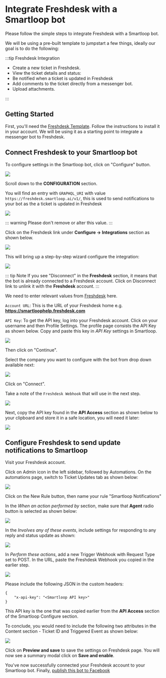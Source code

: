 # Integrate Freshdesk with a Smartloop bot

Please follow the simple steps to integrate Freshdesk with a Smartloop bot. 

We will be using a pre-built template to jumpstart a few things, ideally our goal is to do the following:

:::tip Freshdesk Integration

* Create a new ticket in Freshdesk.
* View the ticket details and status:
* Be notified when a ticket is updated in Freshdesk
* Add comments to the ticket directly from a messenger bot.
* Upload attachments.

:::

## Getting Started

First, you'll need the [Freshdesk Template](https://templates.smartloop.ai/v1/4d07a090cfb011e980d2bbfc29bc501b). Follow the instructions to install it in your account. We will be using it as a starting point to integrate a messenger bot to Freshdesk.

## Connect Freshdesk to your Smartloop bot

To configure settings in the Smartloop bot, click on "Configure" button.

![](./images/settings-configure.png)

Scroll down to the **CONFIGURATION** section.

You will find an entry with `GRAPHQL_URI` with value `https://freshdesk.smartloop.ai/v1/`, this is used to send notifications to your bot as the a ticket is updated in Freshdesk

![](./images/freshdeskgql-config.png)

::: warning 
Please don't remove or alter this value.
:::

Click on the Freshdesk link under **Configure -> Integrations** section as shown below.

![](./images/third-party-integration.png)

This will bring up a step-by-step wizard configure the integration:

![](./images/freshdesk-settings-1.png)

::: tip Note
If you see "Disconnect" in the **Freshdesk** section, it means that the bot is already connected to a Freshdesk account. Click on Disconnect link to unlink it with the **Freshdesk** account.
:::

We need to enter relevant values from [Freshdesk](https://freshdesk.com/) here.

`Account URL`: This is the URL of your Freshdesk home e.g. **https://smartloophelp.freshdesk.com**

`API Key`: To get the API key, log into your Freshdesk account. Click on your username and then Profile Settings. The profile page consists the API Key as shown below. Copy and paste this key in *API Key* settings in Smartloop.

![](./images/freshdeskAPI-value.png)

Then click on "Continue".

Select the company you want to configure with the bot from drop down available next: 

![](./images/freshdesk-settings-2.png)

Click on "Connect".

Take a note of the `Freshdesk Webhook` that will use in the next step.

![](./images/freshdesk-webhook.png)

Next, copy the API key found in the **API Access** section as shown below to your clipboard and store it in a safe location, you will need it later:

![](./images/smartloop-apikey.png)

## Configure Freshdesk to send update notifications to Smartloop

Visit your Freshdesk account.

Click on Admin icon in the left sidebar, followed by Automations. On the automations page, switch to Ticket Updates tab as shown below:

![](./images/freshdesk-automation-page.png)

Click on the New Rule button, then name your rule "Smartloop Notifications"

In the *When an action performed by* section, make sure that **Agent** radio button is selected as shown below:

![](./images/freshdesk-agentaction.png)

In the *Involves any of these events*, include settings for responding to any reply and status update as shown:

![](./images/freshdesk-events.png)

In *Perform these actions*, add a new Trigger Webhook with Request Type set to POST. In the URL, paste the Freshdesk Webhook you copied in the earlier step.

![](./images/freshdesk-actions.png)

Please include the following JSON in the custom headers:
```
{
	"x-api-key": "<Smartloop API key>"
}
```
This API key is the one that was copied earlier from the **API Access** section of the Smartloop Configure section.

To conclude, you would need to include the following two attributes in the Content section - Ticket ID and Triggered Event as shown below:

![](./images/freshdesk-content.png)

Click on **Preview and save** to save the settings on Freshdesk page. You will now see a summary modal click on **Save and enable**.

You've now successfully connected your Freshdesk account to your Smartloop bot. Finally, [publish this bot to Facebook](./publish.html#facebook)
